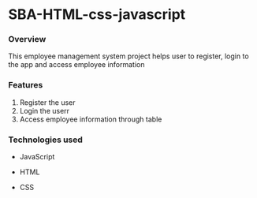 # SBA-HTML-css-javascript

### Overview
This employee management system project helps user to register, login to the app and access employee information

### Features
1. Register the user
2. Login the userr
3. Access employee information through table

### **Technologies used**
- JavaScript

- HTML

- CSS


